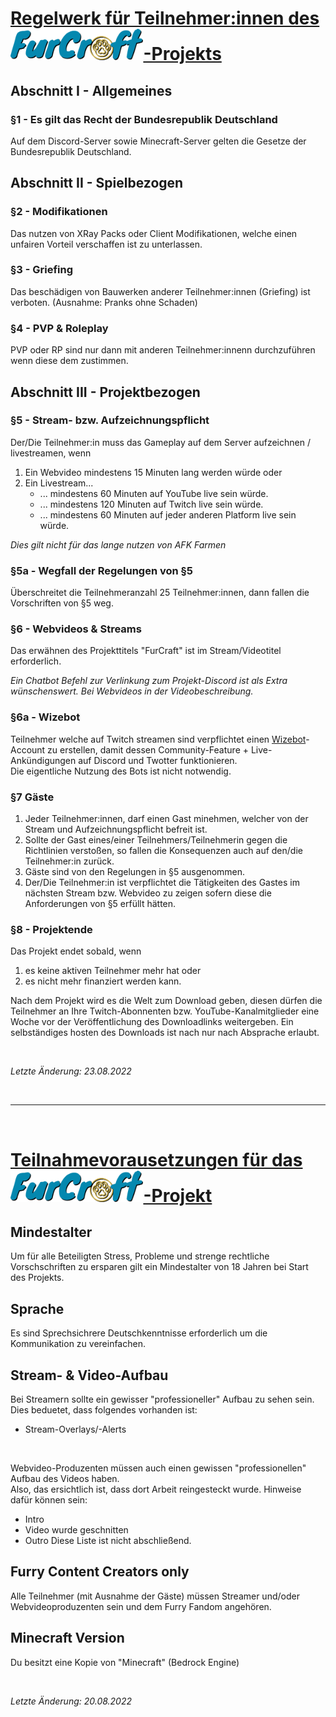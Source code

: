 # <u>Regelwerk für Teilnehmer:innen des <img src="/images/logo_breit.png" alt="FurCraft" width="auto" height="50">-Projekts</u>

## **Abschnitt I - Allgemeines**

### **§1 - Es gilt das Recht der Bundesrepublik Deutschland**
Auf dem Discord-Server sowie Minecraft-Server gelten die Gesetze der Bundesrepublik Deutschland.


## **Abschnitt II - Spielbezogen**

### **§2 - Modifikationen**
Das nutzen von XRay Packs oder Client Modifikationen, welche einen unfairen Vorteil verschaffen ist zu unterlassen.

### **§3 - Griefing**
Das beschädigen von Bauwerken anderer Teilnehmer:innen (Griefing) ist verboten. (Ausnahme: Pranks ohne Schaden)

### **§4 - PVP & Roleplay**
PVP oder RP sind nur dann mit anderen Teilnehmer:innenn durchzuführen wenn diese dem zustimmen.


## **Abschnitt III - Projektbezogen**

### **§5 - Stream- bzw. Aufzeichnungspflicht**
Der/Die Teilnehmer:in muss das Gameplay auf dem Server aufzeichnen / livestreamen, wenn

1. Ein Webvideo mindestens 15 Minuten lang werden würde oder
2. Ein Livestream...
    * ... mindestens 60 Minuten auf YouTube live sein würde.
    * ... mindestens 120 Minuten auf Twitch live sein würde.
    * ... mindestens 60 Minuten auf jeder anderen Platform live sein würde.

*Dies gilt nicht für das lange nutzen von AFK Farmen*

### **§5a - Wegfall der Regelungen von §5**
Überschreitet die Teilnehmeranzahl 25 Teilnehmer:innen, dann fallen die Vorschriften von §5 weg.

### **§6 - Webvideos & Streams**
Das erwähnen des Projekttitels "FurCraft" ist im Stream/Videotitel erforderlich.

*Ein Chatbot Befehl zur Verlinkung zum Projekt-Discord ist als Extra wünschenswert. Bei Webvideos in der Videobeschreibung.*

### **§6a - Wizebot**
Teilnehmer welche auf Twitch streamen sind verpflichtet einen [Wizebot]()-Account zu erstellen, damit dessen Community-Feature + Live-Ankündigungen auf Discord und Twotter funktionieren.\
Die eigentliche Nutzung des Bots ist nicht notwendig.

### **§7 Gäste**
1. Jeder Teilnehmer:innen, darf einen Gast minehmen, welcher von der Stream und Aufzeichnungspflicht befreit ist.
2. Sollte der Gast eines/einer Teilnehmers/Teilnehmerin gegen die Richtlinien verstoßen, so fallen die Konsequenzen auch auf den/die Teilnehmer:in zurück.
3. Gäste sind von den Regelungen in §5 ausgenommen.
4. Der/Die Teilnehmer:in ist verpflichtet die Tätigkeiten des Gastes im nächsten Stream bzw. Webvideo zu zeigen sofern diese die Anforderungen von §5 erfüllt hätten.

### **§8 - Projektende**

Das Projekt endet sobald, wenn

1. es keine aktiven Teilnehmer mehr hat oder
2. es nicht mehr finanziert werden kann.

Nach dem Projekt wird es die Welt zum Download geben, diesen dürfen die Teilnehmer an Ihre Twitch-Abonnenten bzw. YouTube-Kanalmitglieder eine Woche vor der Veröffentlichung des Downloadlinks weitergeben. Ein selbständiges hosten des Downloads ist nach nur nach Absprache erlaubt.

<br>

*Letzte Änderung: 23.08.2022*

<br/>
<hr/>
<br/>

# <u>Teilnahmevorausetzungen für das <img src="/images/logo_breit.png" alt="FurCraft" width="auto" height="50">-Projekt</u>

## Mindestalter
Um für alle Beteiligten Stress, Probleme und strenge rechtliche Vorschschriften zu ersparen gilt ein Mindestalter von 18 Jahren bei Start des Projekts.

## Sprache
Es sind Sprechsichrere Deutschkenntnisse erforderlich um die Kommunikation zu vereinfachen.

## Stream- & Video-Aufbau
Bei Streamern sollte ein gewisser "professioneller" Aufbau zu sehen sein.\
Dies beduetet, dass folgendes vorhanden ist:
- Stream-Overlays/-Alerts

<br>

Webvideo-Produzenten müssen auch einen gewissen "professionellen" Aufbau des Videos haben.\
Also, das ersichtlich ist, dass dort Arbeit reingesteckt wurde.
Hinweise dafür können sein:
- Intro
- Video wurde geschnitten
- Outro
Diese Liste ist nicht abschließend.

## Furry Content Creators only
Alle Teilnehmer (mit Ausnahme der Gäste) müssen Streamer und/oder Webvideoproduzenten sein und dem Furry Fandom angehören.

## Minecraft Version
Du besitzt eine Kopie von "Minecraft" (Bedrock Engine)

<br>

*Letzte Änderung: 20.08.2022*